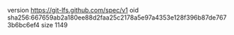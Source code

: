 version https://git-lfs.github.com/spec/v1
oid sha256:667659ab2a180ee88d2faa25c2178a5e97a4353e128f396b87de7673b6bc6ef4
size 1149

